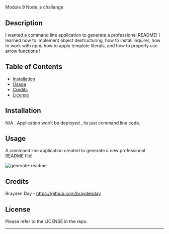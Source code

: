 # <Braydens-Professional-README-Generator>
Module 9 Node.js challenge

## Description

I wanted a command line application to generate a professional README! I learned how to implement object destructuring, how to install inquirer, how to work with npm, how to apply template literals, and how to properly use arrow functions !

## Table of Contents

- [Installation](#installation)
- [Usage](#usage)
- [Credits](#credits)
- [License](#license)

## Installation

N/A . Application won’t be deployed , its just command line code.

## Usage

A command line application created to generate a new professional README file!

<!-- this needs to be a video showing the usage of the code -->
![generate-readme](/Assets/Screenshot1.png?raw=true "generate a README file")

## Credits
Brayden Day - https://github.com/braydenday

## License

Please refer to the LICENSE in the repo.

---